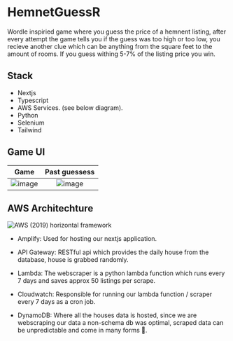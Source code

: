 # HemnetGuessR 
Wordle inspiried game where you guess the price of a hemnent listing, after every attempt the game tells you if the guess was too high or too low, you recieve another clue which can be anything from the square feet to the amount of rooms. If you guess withing 5-7% of the listing price you win. 

## Stack
- Nextjs
- Typescript
- AWS Services. (see below diagram).
- Python
- Selenium
- Tailwind

## Game UI

Game  |  Past guessess
:-------------------------:|:-------------------------:
![image](https://github.com/Qrutz/TervsGame/assets/40356149/b885f989-52d7-47e4-8990-581d0da12fec) | ![image](https://github.com/Qrutz/TervsGame/assets/40356149/e52252e4-a298-4e94-b31f-8471593eec86)

## AWS Architechture

![AWS (2019) horizontal framework](https://github.com/Qrutz/TervsGame/assets/40356149/3b4aada6-a6aa-4753-aca2-d1fd1e452634)

- Amplify: Used for hosting our nextjs application.

- API Gateway: RESTful api which provides the daily house from the database, house is grabbed randomly.

- Lambda: The webscraper is a python lambda function which runs every 7 days and saves approx 50 listings per scrape.

- Cloudwatch: Responsible for running our lambda function / scraper every 7 days as a cron job.

- DynamoDB: Where all the houses data is hosted, since we are webscraping our data a non-schema db was optimal, scraped data can be unpredictable and come in many forms 🤡.
